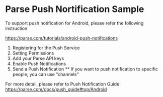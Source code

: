 # Parse Push Nortification Sample

To support push notification for Android, please refer the following instruction.

https://parse.com/tutorials/android-push-notifications

1. Registering for the Push Service
2. Setting Permissions
3. Add your Parse API keys
4. Enable Push Notifications
5. Send a Push Notification
** If you want to push notification to specific people, you can use "channels"

For more detail, please refer to Push Notification Guide
https://parse.com/docs/push_guide#top/Android